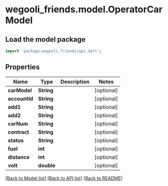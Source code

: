 # wegooli_friends.model.OperatorCarModel

## Load the model package

```dart
import 'package:wegooli_friends/api.dart';
```

## Properties

| Name          | Type       | Description | Notes      |
| ------------- | ---------- | ----------- | ---------- |
| **carModel**  | **String** |             | [optional] |
| **accountId** | **String** |             | [optional] |
| **add1**      | **String** |             | [optional] |
| **add2**      | **String** |             | [optional] |
| **carNum**    | **String** |             | [optional] |
| **contract**  | **String** |             | [optional] |
| **status**    | **String** |             | [optional] |
| **fuel**      | **int**    |             | [optional] |
| **distance**  | **int**    |             | [optional] |
| **volt**      | **double** |             | [optional] |

[[Back to Model list]](../README.md#documentation-for-models)
[[Back to API list]](../README.md#documentation-for-api-endpoints)
[[Back to README]](../README.md)
